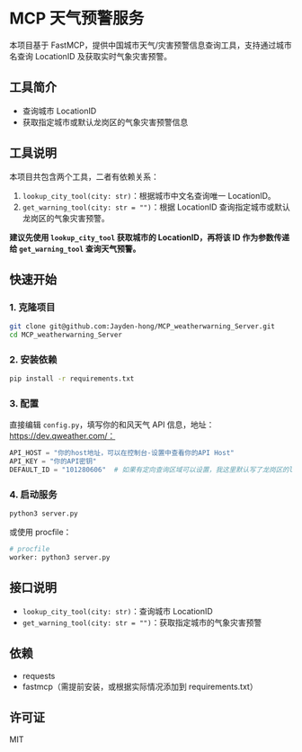 # MCP 天气预警服务

本项目基于 FastMCP，提供中国城市天气/灾害预警信息查询工具，支持通过城市名查询 LocationID 及获取实时气象灾害预警。

## 工具简介
- 查询城市 LocationID
- 获取指定城市或默认龙岗区的气象灾害预警信息

## 工具说明
本项目共包含两个工具，二者有依赖关系：
1. `lookup_city_tool(city: str)`：根据城市中文名查询唯一 LocationID。
2. `get_warning_tool(city: str = "")`：根据 LocationID 查询指定城市或默认龙岗区的气象灾害预警。

**建议先使用 `lookup_city_tool` 获取城市的 LocationID，再将该 ID 作为参数传递给 `get_warning_tool` 查询天气预警。**

## 快速开始

### 1. 克隆项目
```bash
git clone git@github.com:Jayden-hong/MCP_weatherwarning_Server.git
cd MCP_weatherwarning_Server
```

### 2. 安装依赖
```bash
pip install -r requirements.txt
```

### 3. 配置
直接编辑 `config.py`，填写你的和风天气 API 信息，地址：https://dev.qweather.com/：
```python
API_HOST = "你的host地址，可以在控制台-设置中查看你的API Host"
API_KEY = "你的API密钥"
DEFAULT_ID = "101280606"  # 如果有定向查询区域可以设置，我这里默认写了龙岗区的locationid，若更换地区，server的mcp工具描述那里也需要同步修改。
```

### 4. 启动服务
```bash
python3 server.py
```
或使用 procfile：
```bash
# procfile
worker: python3 server.py
```

## 接口说明
- `lookup_city_tool(city: str)`：查询城市 LocationID
- `get_warning_tool(city: str = "")`：获取指定城市的气象灾害预警

## 依赖
- requests
- fastmcp（需提前安装，或根据实际情况添加到 requirements.txt）

## 许可证
MIT 
